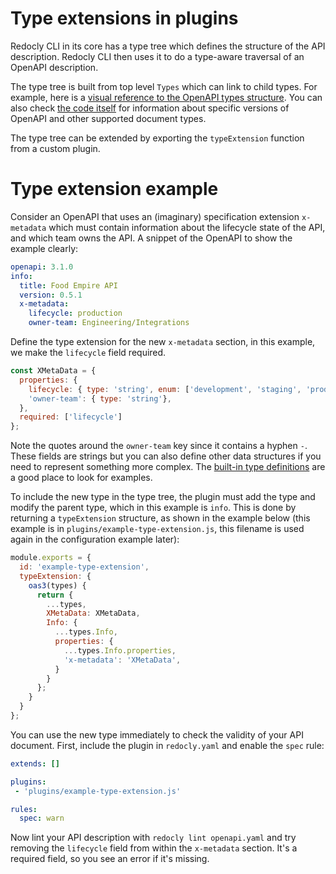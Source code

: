 # Type extensions in plugins

Redocly CLI in its core has a type tree which defines the structure of the API description.
Redocly CLI then uses it to do a type-aware traversal of an OpenAPI description.

The type tree is built from top level `Types` which can link to child types. For example, here is a [visual reference to the OpenAPI types structure](../../openapi-visual-reference/openapi-node-types.md). You can also check [the code itself](https://github.com/Redocly/redocly-cli/tree/main/packages/core/src/types) for information about specific versions of OpenAPI and other supported document types.

The type tree can be extended by exporting the `typeExtension` function from a custom plugin.

# Type extension example

Consider an OpenAPI that uses an (imaginary) specification extension `x-metadata` which must contain information about the lifecycle state of the API, and which team owns the API. A snippet of the OpenAPI to show the example clearly:

```yaml
openapi: 3.1.0
info:
  title: Food Empire API
  version: 0.5.1
  x-metadata:
    lifecycle: production
    owner-team: Engineering/Integrations
```

Define the type extension for the new `x-metadata` section, in this example, we make the `lifecycle` field required.

```js
const XMetaData = {
  properties: {
    lifecycle: { type: 'string', enum: ['development', 'staging', 'production']},
    'owner-team': { type: 'string'},
  },
  required: ['lifecycle']
};
```

Note the quotes around the `owner-team` key since it contains a hyphen `-`. These fields are strings but you can also define other data structures if you need to represent something more complex. The [built-in type definitions](https://github.com/Redocly/redocly-cli/tree/main/packages/core/src/types) are a good place to look for examples.

To include the new type in the type tree, the plugin must add the type and modify the parent type, which in this example is `info`. This is done by returning a `typeExtension` structure, as shown in the example below (this example is in `plugins/example-type-extension.js`, this filename is used again in the configuration example later):

```js
module.exports = {
  id: 'example-type-extension',
  typeExtension: {
    oas3(types) {
      return {
        ...types,
        XMetaData: XMetaData,
        Info: {
          ...types.Info,
          properties: {
            ...types.Info.properties,
            'x-metadata': 'XMetaData',
          }
        }
      };
    }
  }
};
```

You can use the new type immediately to check the validity of your API document. First, include the plugin in `redocly.yaml` and enable the `spec` rule:

```yaml
extends: []

plugins:
 - 'plugins/example-type-extension.js'

rules:
  spec: warn
```

Now lint your API description with `redocly lint openapi.yaml` and try removing the `lifecycle` field from within the `x-metadata` section. It's a required field, so you see an error if it's missing.


